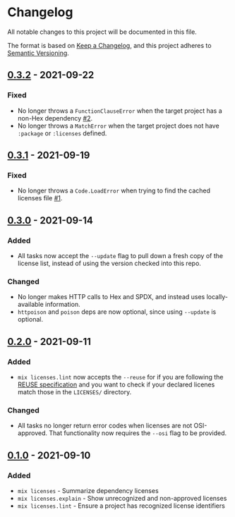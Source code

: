 <!--
SPDX-FileCopyrightText: 2021 Rosa Richter

SPDX-License-Identifier: MIT
-->

# Changelog

All notable changes to this project will be documented in this file.

The format is based on [Keep a Changelog](https://keepachangelog.com/en/1.0.0/),
and this project adheres to [Semantic Versioning](https://semver.org/spec/v2.0.0.html).

## [0.3.2] - 2021-09-22

### Fixed

- No longer throws a `FunctionClauseError` when the target project has a non-Hex dependency [#2].
- No longer throws a `MatchError` when the target project does not have `:package` or `:licenses` defined.

[#2]: https://github.com/Cantido/hex_licenses/issues/2

## [0.3.1] - 2021-09-19

### Fixed

- No longer throws a `Code.LoadError` when trying to find the cached licenses file [#1].

[#1]: https://github.com/Cantido/hex_licenes/issues/1

## [0.3.0] - 2021-09-14

### Added

- All tasks now accept the `--update` flag to pull down a fresh copy of the license list,
  instead of using the version checked into this repo.

### Changed

- No longer makes HTTP calls to Hex and SPDX, and instead uses locally-available information.
- `httpoison` and `poison` deps are now optional, since using `--update` is optional.

## [0.2.0] - 2021-09-11

### Added

- `mix licenses.lint` now accepts the `--reuse` for if you are following the [REUSE specification](https://reuse.software)
  and you want to check if your declared licenes match those in the `LICENSES/` directory.

### Changed

- All tasks no longer return error codes when licenses are not OSI-approved.
  That functionality now requires the `--osi` flag to be provided.

## [0.1.0] - 2021-09-10

### Added

- `mix licenses` - Summarize dependency licenses
- `mix licenses.explain` - Show unrecognized and non-approved licenses
- `mix licenses.lint` - Ensure a project has recognized license identifiers


[Unreleased]: https://git.sr.ht/~cosmicrose/hex_licenses/log
[0.3.2]: https://git.sr.ht/~cosmicrose/hex_licenses/refs/v0.3.2
[0.3.1]: https://git.sr.ht/~cosmicrose/hex_licenses/refs/v0.3.1
[0.3.0]: https://git.sr.ht/~cosmicrose/hex_licenses/refs/v0.3.0
[0.2.0]: https://git.sr.ht/~cosmicrose/hex_licenses/refs/v0.2.0
[0.1.0]: https://git.sr.ht/~cosmicrose/hex_licenses/refs/v0.1.0
